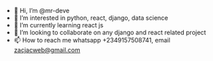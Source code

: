 - 👋 Hi, I’m @mr-deve
- 👀 I’m interested in python, react, django, data science
- 🌱 I’m currently learning react js
- 💞️ I’m looking to collaborate on any django and react related project
- 📫 How to reach me whatsapp +2349157508741, email zacjacweb@gmail.com

<!---
mr-deve/mr-deve is a ✨ special ✨ repository because its `README.md` (this file) appears on your GitHub profile.
You can click the Preview link to take a look at your changes.
--->

